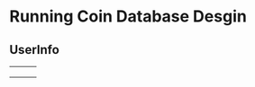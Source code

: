 # Running Coin Database Desgin

## UserInfo 

|      |      |      |
| ---- | ---- | ---- |
|      |      |      |
|      |      |      |
|      |      |      |
